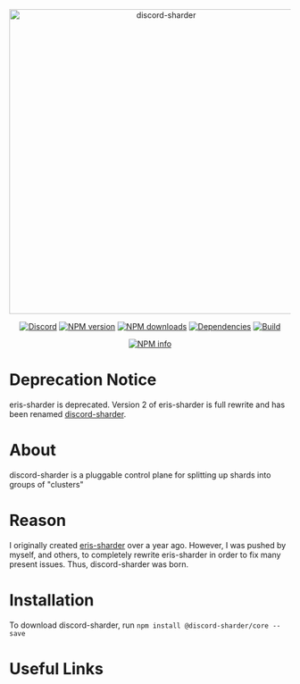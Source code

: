<div align="center">
  <a href="https://discord.gg/Dj6TcYy"><img src="https://cdn.discordapp.com/attachments/364124728073388033/364134744142774272/Discord_Sharders_2000x1000.png" width="546" alt="discord-sharder" /></a>
  <p>
    <a href="https://discord.gg/Dj6TcYy" target="_blank"><img src="https://discordapp.com/api/guilds/364124474729037824/embed.png" alt="Discord"></a>
    <a href="https://www.npmjs.com/package/eris-sharder"><img src="https://img.shields.io/npm/v/eris-sharder.svg?maxAge=3600" alt="NPM version" /></a>
    <a href="https://www.npmjs.com/package/eris-sharder"><img src="https://img.shields.io/npm/dt/eris-sharder.svg?maxAge=3600" alt="NPM downloads" /></a>
    <a href="https://www.npmjs.com/package/eris-sharder"><img src="https://badges.greenkeeper.io/Discord-Sharders/eris-sharder.svg" alt="Dependencies" /></a>
    <a href="https://www.npmjs.com/package/eris-sharder"><img src="https://travis-ci.org/Discord-Sharders/eris-sharder.svg?branch=dev" alt="Build" /></a>
  </p>
  <p>
    <a href="https://nodei.co/npm/eris-sharder/"><img src="https://nodei.co/npm/eris-sharder.png?downloads=true&stars=true" alt="NPM info" /></a>
  </p>
</div>

# Deprecation Notice
eris-sharder is deprecated. Version 2 of eris-sharder is full rewrite and has been renamed [discord-sharder](https://github.com/Discord-Sharders/core).

# About

discord-sharder is a pluggable control plane for splitting up shards into groups of "clusters"

# Reason

I originally created [eris-sharder](https://github.com/Discord-Sharders/eris-sharder) over a year ago. However, I was pushed by myself, and others, to completely rewrite eris-sharder in order to fix many present issues. Thus, discord-sharder was born.

# Installation
To download discord-sharder, run `npm install @discord-sharder/core --save`

# Useful Links